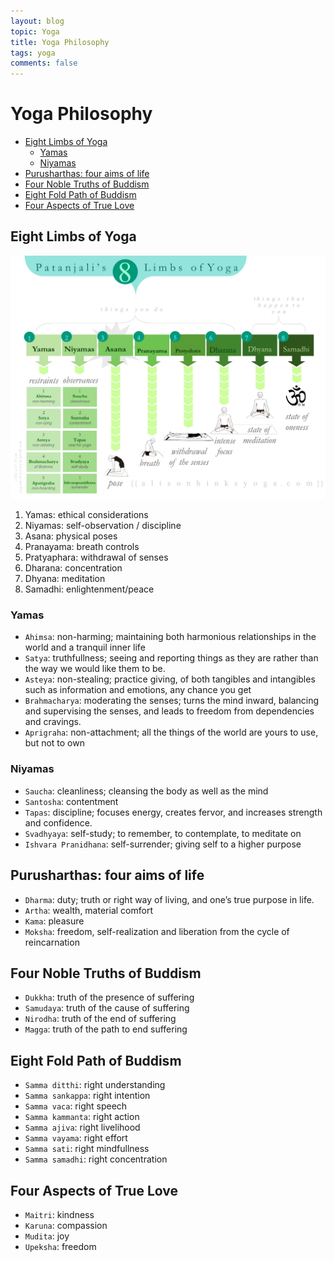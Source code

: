 ```yaml
---
layout: blog
topic: Yoga
title: Yoga Philosophy
tags: yoga
comments: false
---
```


# Yoga Philosophy

- [Eight Limbs of Yoga](#eight-limbs-of-yoga)
  - [Yamas](#yamas)
  - [Niyamas](#niyamas)
- [Purusharthas: four aims of life](#purusharthas-four-aims-of-life)
- [Four Noble Truths of Buddism](#four-noble-truths-of-buddism)
- [Eight Fold Path of Buddism](#eight-fold-path-of-buddism)
- [Four Aspects of True Love](#four-aspects-of-true-love)

## Eight Limbs of Yoga

![](/assets/2022-09-13-10-44-26.png)

1. Yamas: ethical considerations
2. Niyamas: self-observation / discipline
3. Asana: physical poses
4. Pranayama: breath controls
5. Pratyaphara: withdrawal of senses
6. Dharana: concentration
7. Dhyana: meditation
8. Samadhi: enlightenment/peace

### Yamas

 - `Ahimsa`: non-harming; maintaining both harmonious relationships in the world and a tranquil inner life
 - `Satya`: truthfullness; seeing and reporting things as they are rather than the way we would like them to be.
 - `Asteya`: non-stealing; practice giving, of both tangibles and intangibles such as information and emotions, any chance you get
 - `Brahmacharya`: moderating the senses; turns the mind inward, balancing and supervising the senses, and leads to freedom from dependencies and cravings.
 - `Aprigraha`: non-attachment; all the things of the world are yours to use, but not to own


### Niyamas

- `Saucha`: cleanliness; cleansing the body as well as the mind
- `Santosha`: contentment
- `Tapas`: discipline; focuses energy, creates fervor, and increases strength and confidence. 
- `Svadhyaya`: self-study; to remember, to contemplate, to meditate on
- `Ishvara Pranidhana`: self-surrender; giving self to a higher purpose

## Purusharthas: four aims of life

- `Dharma`: duty; truth or right way of living, and one’s true purpose in life.
- `Artha`: wealth, material comfort
- `Kama`: pleasure
- `Moksha`: freedom, self-realization and liberation from the cycle of reincarnation

## Four Noble Truths of Buddism

- `Dukkha`: truth of the presence of suffering
- `Samudaya`: truth of the cause of suffering
- `Nirodha`: truth of the end of suffering
- `Magga`: truth of the path to end suffering

## Eight Fold Path of Buddism

- `Samma ditthi`: right understanding
- `Samma sankappa`: right intention
- `Samma vaca`: right speech
- `Samma kammanta`: right action
- `Samma ajiva`: right livelihood
- `Samma vayama`: right effort
- `Samma sati`: right mindfullness
- `Samma samadhi`: right concentration

## Four Aspects of True Love

- `Maitri`: kindness
- `Karuna`: compassion
- `Mudita`: joy
- `Upeksha`: freedom

